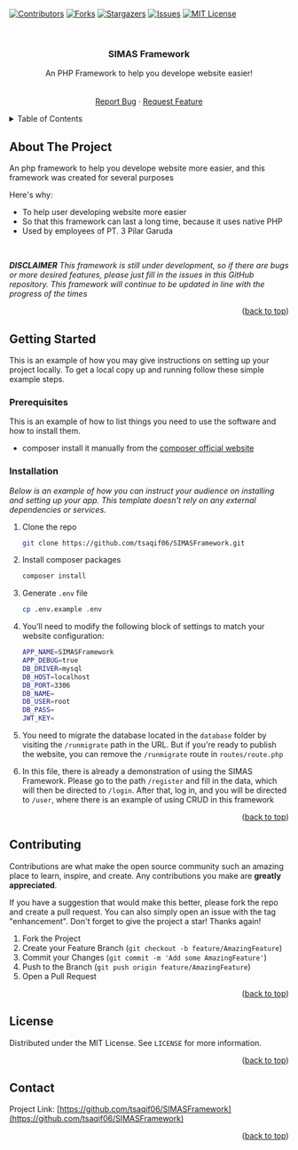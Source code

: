 <a name="readme-top"></a>

[![Contributors][contributors-shield]][contributors-url]
[![Forks][forks-shield]][forks-url]
[![Stargazers][stars-shield]][stars-url]
[![Issues][issues-shield]][issues-url]
[![MIT License][license-shield]][license-url]

<br />
<div align="center">

  <h3 align="center">SIMAS Framework</h3>

  <p align="center">
    An PHP Framework to help you develope website easier!
    <br />
    <br />
    <br />
    <a href="https://github.com/tsaqif06/SIMASFramework/issues">Report Bug</a>
    ·
    <a href="https://github.com/tsaqif06/SIMASFramework/issues">Request Feature</a>
  </p>
</div>

<details>
  <summary>Table of Contents</summary>
  <ol>
    <li>
      <a href="#about-the-project">About The Project</a>
    </li>
    <li>
      <a href="#getting-started">Getting Started</a>
      <ul>
        <li><a href="#prerequisites">Prerequisites</a></li>
        <li><a href="#installation">Installation</a></li>
      </ul>
    </li>
    <li><a href="#contributing">Contributing</a></li>
    <li><a href="#license">License</a></li>
    <li><a href="#contact">Contact</a></li>
  </ol>
</details>

## About The Project

An php framework to help you develope website more easier, and this framework was created for several purposes

Here's why:

- To help user developing website more easier
- So that this framework can last a long time, because it uses native PHP
- Used by employees of PT. 3 Pilar Garuda

<br>

**_DISCLAIMER_**
_This framework is still under development, so if there are bugs or more desired features, please just fill in the issues in this GitHub repository. This framework will continue to be updated in line with the progress of the times_

<p align="right">(<a href="#readme-top">back to top</a>)</p>

<!-- GETTING STARTED -->

## Getting Started

This is an example of how you may give instructions on setting up your project locally.
To get a local copy up and running follow these simple example steps.

### Prerequisites

This is an example of how to list things you need to use the software and how to install them.

- composer
  install it manually from the [composer official website](https://getcomposer.org/)

### Installation

_Below is an example of how you can instruct your audience on installing and setting up your app. This template doesn't rely on any external dependencies or services._

1. Clone the repo
   ```sh
   git clone https://github.com/tsaqif06/SIMASFramework.git
   ```
2. Install composer packages
   ```sh
   composer install
   ```
3. Generate `.env` file

   ```sh
   cp .env.example .env
   ```

4. You’ll need to modify the following block of settings to match your website configuration:
   ```sh
   APP_NAME=SIMASFramework
   APP_DEBUG=true
   DB_DRIVER=mysql
   DB_HOST=localhost
   DB_PORT=3306
   DB_NAME=
   DB_USER=root
   DB_PASS=
   JWT_KEY=
   ```
5. You need to migrate the database located in the `database` folder by visiting the `/runmigrate` path in the URL. But if you're ready to publish the website, you can remove the `/runmigrate` route in `routes/route.php`

6. In this file, there is already a demonstration of using the SIMAS Framework. Please go to the path ```/register``` and fill in the data, which will then be directed to ```/login```. After that, log in, and you will be directed to ```/user```, where there is an example of using CRUD in this framework


<p align="right">(<a href="#readme-top">back to top</a>)</p>

<!-- CONTRIBUTING -->

## Contributing

Contributions are what make the open source community such an amazing place to learn, inspire, and create. Any contributions you make are **greatly appreciated**.

If you have a suggestion that would make this better, please fork the repo and create a pull request. You can also simply open an issue with the tag "enhancement".
Don't forget to give the project a star! Thanks again!

1. Fork the Project
2. Create your Feature Branch (`git checkout -b feature/AmazingFeature`)
3. Commit your Changes (`git commit -m 'Add some AmazingFeature'`)
4. Push to the Branch (`git push origin feature/AmazingFeature`)
5. Open a Pull Request

<p align="right">(<a href="#readme-top">back to top</a>)</p>

<!-- LICENSE -->

## License

Distributed under the MIT License. See `LICENSE` for more information.

<p align="right">(<a href="#readme-top">back to top</a>)</p>

<!-- CONTACT -->

## Contact

Project Link: [https://github.com/tsaqif06/SIMASFramework](https://github.com/tsaqif06/SIMASFramework)

<p align="right">(<a href="#readme-top">back to top</a>)</p>

[contributors-shield]: https://img.shields.io/github/contributors/tsaqif06/SIMASFramework.svg?style=for-the-badge
[contributors-url]: https://github.com/tsaqif06/SIMASFramework/graphs/contributors
[forks-shield]: https://img.shields.io/github/forks/tsaqif06/SIMASFramework.svg?style=for-the-badge
[forks-url]: https://github.com/tsaqif06/SIMASFramework/network/members
[stars-shield]: https://img.shields.io/github/stars/tsaqif06/SIMASFramework.svg?style=for-the-badge
[stars-url]: https://github.com/tsaqif06/SIMASFramework/stargazers
[issues-shield]: https://img.shields.io/github/issues/tsaqif06/SIMASFramework.svg?style=for-the-badge
[issues-url]: https://github.com/tsaqif06/SIMASFramework/issues
[license-shield]: https://img.shields.io/github/license/tsaqif06/SIMASFramework.svg?style=for-the-badge
[license-url]: https://github.com/tsaqif06/SIMASFramework/blob/master/LICENSE.txt
[linkedin-shield]: https://img.shields.io/badge/-LinkedIn-black.svg?style=for-the-badge&logo=linkedin&colorB=555
[linkedin-url]: https://linkedin.com/in/tsaqif06
[product-screenshot]: images/screenshot.png
[Next.js]: https://img.shields.io/badge/next.js-000000?style=for-the-badge&logo=nextdotjs&logoColor=white
[PHP-url]: https://www.php.net/
[React.js]: https://img.shields.io/badge/React-20232A?style=for-the-badge&logo=react&logoColor=61DAFB
[React-url]: https://reactjs.org/
[Vue.js]: https://img.shields.io/badge/Vue.js-35495E?style=for-the-badge&logo=vuedotjs&logoColor=4FC08D
[Vue-url]: https://vuejs.org/
[Angular.io]: https://img.shields.io/badge/Angular-DD0031?style=for-the-badge&logo=angular&logoColor=white
[Angular-url]: https://angular.io/
[Svelte.dev]: https://img.shields.io/badge/Svelte-4A4A55?style=for-the-badge&logo=svelte&logoColor=FF3E00
[Svelte-url]: https://svelte.dev/
[Laravel.com]: https://img.shields.io/badge/Laravel-FF2D20?style=for-the-badge&logo=laravel&logoColor=white
[Laravel-url]: https://laravel.com
[Bootstrap.com]: https://img.shields.io/badge/Bootstrap-563D7C?style=for-the-badge&logo=bootstrap&logoColor=white
[Bootstrap-url]: https://getbootstrap.com
[JQuery.com]: https://img.shields.io/badge/jQuery-0769AD?style=for-the-badge&logo=jquery&logoColor=white
[JQuery-url]: https://jquery.com

